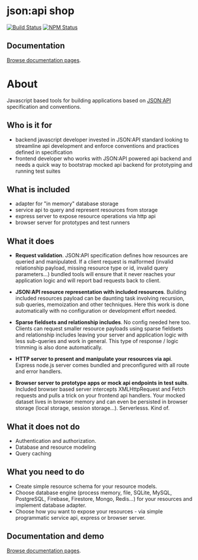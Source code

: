 # json:api shop
[![Build Status](https://travis-ci.org/dbrekalo/json-api-shop.svg?branch=master)](https://travis-ci.org/dbrekalo/json-api-shop)
[![NPM Status](https://img.shields.io/npm/v/json-api-shop.svg)](https://www.npmjs.com/package/json-api-shop)

## Documentation
[Browse documentation pages](https://dbrekalo.github.io/json-api-shop/).

# About
Javascript based tools for building applications based on [JSON:API](https://jsonapi.org/) specification and conventions.

## Who is it for
- backend javascript developer invested in JSON:API standard looking to streamline api development and enforce conventions
and practices defined in specification
- frontend developer who works with JSON:API powered api backend and needs a quick way to bootstrap mocked api backend for
prototyping and running test suites

## What is included
- adapter for "in memory" database storage
- service api to query and represent resources from storage
- express server to expose resource operations via http api
- browser server for prototypes and test runners

## What it does
- **Request validation**.
JSON:API specification defines how resources are queried and manipulated.
If a client request is malformed (invalid relationship payload, missing resource type or id, invalid query parameters...)
bundled tools will ensure that it never reaches your application logic and will report bad requests back to client.

- **JSON:API resource representation with included resources**.
Building included resources payload can be daunting task involving recursion, sub queries, memoization and other techniques.
Here this work is done automatically with no configuration or development effort needed.

- **Sparse fieldsets and relationship includes**.
No config needed here too. Clients can request smaller resource payloads using sparse fieldsets and relationship includes
leaving your server and application logic with less sub-queries and work in general. This type of response / logic
trimming is also done automatically.

- **HTTP server to present and manipulate your resources via api**.
Express node.js server comes bundled and preconfigured with all route and error handlers.

- **Browser server to prototype apps or mock api endpoints in test suits**.
Included browser based server intercepts XMLHttpRequest and Fetch requests and pulls a trick on your frontend api handlers.
Your mocked dataset lives in browser memory and can even be persisted in browser storage (local storage, session storage...).
Serverlesss. Kind of.

## What it does not do
- Authentication and authorization.
- Database and resource modeling
- Query caching

## What you need to do
- Create simple resource schema for your resource models.
- Choose database engine (process memory, file, SQLite, MySQL, PostgreSQL, Firebase, Firestore, Mongo, Redis...) for your resources and implement database adapter.
- Choose how you want to expose your resources - via simple programmatic service api, express or browser server.

## Documentation and demo
[Browse documentation pages](https://dbrekalo.github.io/json-api-shop/).
